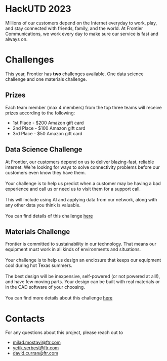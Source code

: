 # HackUTD 2023
Millions of our customers depend on the Internet everyday to work, play, and stay connected with friends, family, and the world. At Frontier Communications, we work every day to make sure our service is fast and always on.
# Challenges
This year, Frontier has **two** challenges available. One data science challenge and one materials challenge.
## Prizes
Each team member (max 4 members) from the top three teams will receive prizes according to the following:
- 1st Place - $200 Amazon gift card
- 2nd Place - $100 Amazon gift card
- 3rd Place - $50 Amazon gift card
## Data Science Challenge
At Frontier, our customers depend on us to deliver blazing-fast, reliable internet. We’re looking for ways to solve connectivity problems before our customers even know they have them. 
<br><br>Your challenge is to help us predict when a customer may be having a bad experience and call us or need us to visit them for a support call. 
<br><br>This will include using AI and applying data from our network, along with any other data you think is valuable.
<br><br>You can find details of this challenge [here](./Data_Challenge/)
## Materials Challenge
Frontier is committed to sustainability in our technology. That means our equipment must work in all kinds of environments and situations. 
<br><br>Your challenge is to help us design an enclosure that keeps our equipment cool during hot Texas summers. 
<br><br>The best design will be inexpensive, self-powered (or not powered at all!), and have few moving parts. Your design can be built with real materials or in the CAD software of your choosing.
<br><br>You can find more details about this challenge [here](./Materials_Challenge/)
# Contacts
For any questions about this project, please reach out to 
- milad.mostavi@ftr.com 
- yetik.serbest@ftr.com
- david.curran@ftr.com
